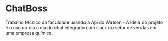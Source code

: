 # ChatBoss
Trabalho técnico da faculdade usando a Api do Watson - A ideia do projeto é o uso no dia a dia do chat integrado com slack no setor de vendas em uma empresa química.

